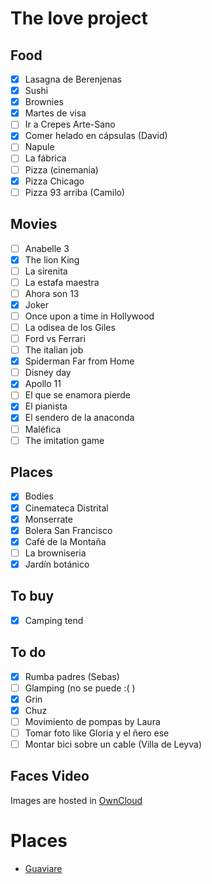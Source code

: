 # The love project

## Food
- [X] Lasagna de Berenjenas
- [X] Sushi
- [x] Brownies
- [x] Martes de visa
- [ ] Ir a Crepes Arte-Sano
- [X] Comer helado en cápsulas (David)
- [ ] Napule
- [ ] La fábrica 
- [ ] Pizza (cinemania)
- [X] Pizza Chicago
- [ ] Pizza 93 arriba (Camilo)

## Movies
- [ ] Anabelle 3
- [x] The lion King
- [ ] La sirenita
- [ ] La estafa maestra
- [ ] Ahora son 13
- [X] Joker
- [ ] Once upon a time in Hollywood
- [ ] La odisea de los Giles
- [ ] Ford vs Ferrari
- [ ] The italian job
- [x] Spiderman Far from Home
- [ ] Disney day
- [x] Apollo 11
- [ ] El que se enamora pierde
- [x] El pianista
- [x] El sendero de la anaconda
- [ ] Maléfica
- [ ] The imitation game

## Places
- [x] Bodies
- [X] Cinemateca Distrital
- [x] Monserrate
- [X] Bolera San Francisco
- [x] Café de la Montaña
- [ ] La browniseria 
- [x] Jardín botánico

## To buy
- [x] Camping tend

## To do
- [x] Rumba padres (Sebas)
- [ ] Glamping (no se puede :( )
- [x] Grin
- [x] Chuz 
- [ ] Movimiento de pompas by Laura
- [ ] Tomar foto like Gloria y el ñero ese
- [ ] Montar bici sobre un cable (Villa de Leyva)

## Faces Video
Images are hosted in [OwnCloud](http://192.168.0.99:1004/index.php/apps/files/?dir=/Documents/LoveProject/video)

# Places
- [Guaviare](https://www.facebook.com/eltiempo/videos/2494827804139691/)
